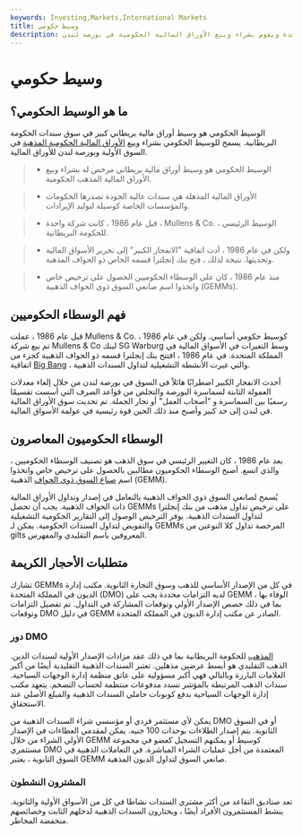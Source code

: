 ```yaml
---
keywords: Investing,Markets,International Markets
title: وسيط حكومي
description: الوسيط الحكومي هو وسيط أسهم بريطاني يعمل لحساب حكومة المملكة المتحدة ويقوم بشراء وبيع الأوراق المالية الحكومية في بورصة لندن.
---
```


# وسيط حكومي
## ما هو الوسيط الحكومي؟

الوسيط الحكومي هو وسيط أوراق مالية بريطاني كبير في سوق سندات الحكومة البريطانية. يسمح للوسيط الحكومي بشراء وبيع [الأوراق المالية الحكومية المذهبة](/gilt-edged-securities) في السوق الأولية وبورصة لندن للأوراق المالية.

> - الوسيط الحكومي هو وسيط أوراق مالية بريطاني مرخص له بشراء وبيع الأوراق المالية المذهب الحكومية.

> - الأوراق المالية المذهلة هي سندات عالية الجودة تصدرها الحكومات والمؤسسات الخاصة كوسيلة لتوليد الإيرادات.

> - قبل عام 1986 ، كانت شركة واحدة ، Mullens & Co. ، الوسيط الرئيسي للحكومة البريطانية.

> - ولكن في عام 1986 ، أدت اتفاقية "الانفجار الكبير" إلى تحرير الأسواق المالية وتحديثها. نتيجة لذلك ، فتح بنك إنجلترا قسمه الخاص ذو الحواف المذهبة.

> - منذ عام 1986 ، كان على الوسطاء الحكوميين الحصول على ترخيص خاص واتخذوا اسم صانعي السوق ذوي الحواف الذهبية (GEMMs).

>

>

## فهم الوسطاء الحكوميين

قبل عام 1986 ، عملت Mullens & Co. كوسيط حكومي أساسي. ولكن في عام 1986 ، تم بيع شركة Mullens & Co لبنك SG Warburg وسط التغيرات في الأسواق المالية في المملكة المتحدة. في عام 1986 ، افتتح بنك إنجلترا قسمه ذو الحواف الذهبية كجزء من اتفاقية [Big Bang](/bigbang) ، والتي غيرت الأنشطة التشغيلية لتداول السندات الذهبية.

أحدث الانفجار الكبير اضطرابًا هائلاً في السوق في بورصة لندن من خلال إلغاء معدلات العمولة الثابتة لسماسرة البورصة والتخلص من قواعد الصرف التي أسست تقسيمًا رسميًا بين السماسرة و "أصحاب العمل" أو تجار الجملة. تم تحديث سوق الأوراق المالية في لندن إلى حد كبير وأصبح منذ ذلك الحين قوة رئيسية في عولمة الأسواق المالية.

## الوسطاء الحكوميون المعاصرون

بعد عام 1986 ، كان التغيير الرئيسي في سوق الذهب هو تصنيف الوسطاء الحكوميين ، والذي اتسع. أصبح الوسطاء الحكوميون مطالبين بالحصول على ترخيص خاص واتخذوا اسم [صناع السوق ذوي الحواف](/marketmaker) الذهبية (GEMM).

يُسمح لصانعي السوق ذوي الحواف الذهبية بالتعامل في إصدار وتداول الأوراق المالية ذات الحواف الذهبية. يجب أن تحصل GEMMs على ترخيص تداول مذهب من بنك إنجلترا لتداول السندات الذهبية. يوفر الترخيص الوصول إلى التقارير الحكومية التشغيلية والتفويض لتداول السندات الحكومية. يمكن لـ GEMMs المرخصة تداول كلا النوعين من gilts المعروفين باسم التقليدي والمفهرس.

## متطلبات الأحجار الكريمة

تشارك GEMMs في كل من الإصدار الأساسي للذهب وسوق التجارة الثانوية. مكتب إدارة الديون في المملكة المتحدة (DMO) لديه التزامات محددة يجب على GEMM الوفاء بها ، بما في ذلك حصص الإصدار الأولي وتوقعات المشاركة في التداول. تم تفصيل التزامات وتوقعات DMO في دليل GEMM الصادر عن مكتب إدارة الديون في المملكة المتحدة.

### دور DMO

[المذهب](/gilts) للحكومة البريطانية بما في ذلك عقد مزادات الإصدار الأولية لسندات الدين. الذهب التقليدي هو أبسط عرضين مذهلين. تعتبر السندات الذهبية التقليدية أيضًا من أكبر العلامات البارزة وبالتالي فهي أكبر مسؤولية على عاتق منظمة إدارة الوجهات السياحية. سندات الذهب المرتبطة بالمؤشر تسدد مدفوعات منتظمة لحساب التضخم. يتعهد مكتب إدارة الوجهات السياحية بدفع كوبونات حاملي السندات الذهبية والمبلغ الأصلي عند الاستحقاق.

يمكن لأي مستثمر فردي أو مؤسسي شراء السندات الذهبية من DMO أو في السوق الثانوية. يتم إصدار الطلاءات بوحدات 100 جنيه. يمكن لمقدمي العطاءات في الإصدار الأولي الشراء من خلال GEMM كوسيط أو يمكنهم التسجيل كعضو في مجموعة مستثمري DMO المعتمدة من أجل عمليات الشراء المباشرة. في التعاملات الذهبية في السوق الثانوية ، يعتبر GEMM صانعي السوق لتداول الديون المذهبة.

### المشترون النشطون

تعد صناديق التقاعد من أكثر مشتري السندات نشاطا في كل من الأسواق الأولية والثانوية. ينشط المستثمرون الأفراد أيضًا ، ويختارون السندات الذهبية لدخلهم الثابت وخصائصهم منخفضة المخاطر.

